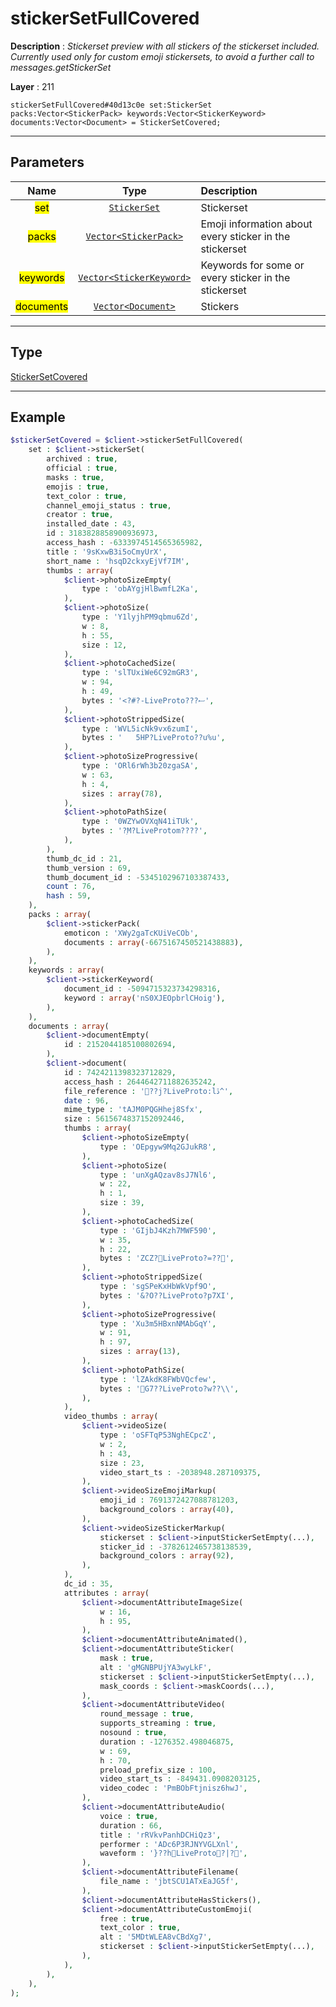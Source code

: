 # stickerSetFullCovered

**Description** : *Stickerset preview with all stickers of the stickerset included.
Currently used only for custom emoji stickersets, to avoid a further call to messages.getStickerSet*

**Layer** : 211

```tl
stickerSetFullCovered#40d13c0e set:StickerSet packs:Vector<StickerPack> keywords:Vector<StickerKeyword> documents:Vector<Document> = StickerSetCovered;
```

---

## Parameters

| Name | Type | Description |
| :---: | :---: | :--- |
| <mark>set</mark> | [`StickerSet`](type/StickerSet) | Stickerset |
| <mark>packs</mark> | [`Vector<StickerPack>`](type/StickerPack) | Emoji information about every sticker in the stickerset |
| <mark>keywords</mark> | [`Vector<StickerKeyword>`](type/StickerKeyword) | Keywords for some or every sticker in the stickerset |
| <mark>documents</mark> | [`Vector<Document>`](type/Document) | Stickers |

---

## Type

[StickerSetCovered](type/StickerSetCovered)

---

## Example

```php
$stickerSetCovered = $client->stickerSetFullCovered(
	set : $client->stickerSet(
		archived : true,
		official : true,
		masks : true,
		emojis : true,
		text_color : true,
		channel_emoji_status : true,
		creator : true,
		installed_date : 43,
		id : 3183828858900936973,
		access_hash : -6333974514565365982,
		title : '9sKxwB3i5oCmyUrX',
		short_name : 'hsqD2ckxyEjVf7IM',
		thumbs : array(
			$client->photoSizeEmpty(
				type : 'obAYgjHlBwmfL2Ka',
			),
			$client->photoSize(
				type : 'Y1lyjhPM9qbmu6Zd',
				w : 8,
				h : 55,
				size : 12,
			),
			$client->photoCachedSize(
				type : 'slTUxiWe6C92mGR3',
				w : 94,
				h : 49,
				bytes : '<?#?-LiveProto???ސ',
			),
			$client->photoStrippedSize(
				type : 'WVL5icNk9vx6zumI',
				bytes : '	5HP?LiveProto??u%u',
			),
			$client->photoSizeProgressive(
				type : 'ORl6rWh3b20zgaSA',
				w : 63,
				h : 4,
				sizes : array(78),
			),
			$client->photoPathSize(
				type : '0WZYwOVXqN41iTUk',
				bytes : '?ֵM?LiveProtom????',
			),
		),
		thumb_dc_id : 21,
		thumb_version : 69,
		thumb_document_id : -5345102967103387433,
		count : 76,
		hash : 59,
	),
	packs : array(
		$client->stickerPack(
			emoticon : 'XWy2gaTcKUiVeCOb',
			documents : array(-6675167450521438883),
		),
	),
	keywords : array(
		$client->stickerKeyword(
			document_id : -5094715323734298316,
			keyword : array('nS0XJEOpbrlCHoig'),
		),
	),
	documents : array(
		$client->documentEmpty(
			id : 2152044185100802694,
		),
		$client->document(
			id : 7424211398323712829,
			access_hash : 2644642711882635242,
			file_reference : '??j?LiveProto:lڐ^',
			date : 96,
			mime_type : 'tAJM0PQGHhej8Sfx',
			size : 5615674837152092446,
			thumbs : array(
				$client->photoSizeEmpty(
					type : 'OEpgyw9Mq2GJukR8',
				),
				$client->photoSize(
					type : 'unXgAQzav8sJ7Nl6',
					w : 22,
					h : 1,
					size : 39,
				),
				$client->photoCachedSize(
					type : 'GIjbJ4Kzh7MWF590',
					w : 35,
					h : 22,
					bytes : 'ZCZ?LiveProto?=??',
				),
				$client->photoStrippedSize(
					type : 'sgSPeKxHbWkVpf9O',
					bytes : '&?O??LiveProto?p7XI',
				),
				$client->photoSizeProgressive(
					type : 'Xu3m5HBxnNMAbGqY',
					w : 91,
					h : 97,
					sizes : array(13),
				),
				$client->photoPathSize(
					type : 'lZAkdK8FWbVQcfew',
					bytes : 'G7??LiveProto?w??\\',
				),
			),
			video_thumbs : array(
				$client->videoSize(
					type : 'oSFTqP53NghECpcZ',
					w : 2,
					h : 43,
					size : 23,
					video_start_ts : -2038948.287109375,
				),
				$client->videoSizeEmojiMarkup(
					emoji_id : 7691372427088781203,
					background_colors : array(40),
				),
				$client->videoSizeStickerMarkup(
					stickerset : $client->inputStickerSetEmpty(...),
					sticker_id : -3782612465738138539,
					background_colors : array(92),
				),
			),
			dc_id : 35,
			attributes : array(
				$client->documentAttributeImageSize(
					w : 16,
					h : 95,
				),
				$client->documentAttributeAnimated(),
				$client->documentAttributeSticker(
					mask : true,
					alt : 'gMGNBPUjYA3wyLkF',
					stickerset : $client->inputStickerSetEmpty(...),
					mask_coords : $client->maskCoords(...),
				),
				$client->documentAttributeVideo(
					round_message : true,
					supports_streaming : true,
					nosound : true,
					duration : -1276352.498046875,
					w : 69,
					h : 70,
					preload_prefix_size : 100,
					video_start_ts : -849431.0908203125,
					video_codec : 'PmBObFtjnisz6hwJ',
				),
				$client->documentAttributeAudio(
					voice : true,
					duration : 66,
					title : 'rRVkvPanhDCHiQz3',
					performer : 'ADc6P3RJNYVGLXnl',
					waveform : '}??hLiveProto?|?',
				),
				$client->documentAttributeFilename(
					file_name : 'jbtSCU1ATxEaJG5f',
				),
				$client->documentAttributeHasStickers(),
				$client->documentAttributeCustomEmoji(
					free : true,
					text_color : true,
					alt : '5MDtWLEA8vCBdXg7',
					stickerset : $client->inputStickerSetEmpty(...),
				),
			),
		),
	),
);
```